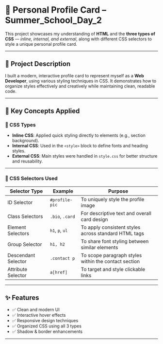 # 🎨 Personal Profile Card – Summer_School_Day_2

This project showcases my understanding of **HTML** and the **three types of CSS** — *inline, internal, and external*, along with different CSS selectors to style a unique personal profile card.

---

## 📘 Project Description

I built a modern, interactive profile card to represent myself as a **Web Developer**, using various styling techniques in CSS. It demonstrates how to organize styles effectively and creatively while maintaining clean, readable code.

---

## 🧠 Key Concepts Applied

### 🔧 CSS Types

- **Inline CSS**: Applied quick styling directly to elements (e.g., section background).
- **Internal CSS**: Used in the `<style>` block to define fonts and heading styles.
- **External CSS**: Main styles were handled in `style.css` for better structure and reusability.

---

### 🎯 CSS Selectors Used

| Selector Type       | Example            | Purpose                                                   |
|---------------------|--------------------|-----------------------------------------------------------|
| ID Selector         | `#profile-pic`     | To uniquely style the profile image                      |
| Class Selectors     | `.bio`, `.card`    | For descriptive text and overall card design             |
| Element Selectors   | `h1`, `p`, `ul`    | To apply consistent styles across standard HTML tags     |
| Group Selector      | `h1, h2`           | To share font styling between similar elements           |
| Descendant Selector | `.contact p`       | To scope paragraph styles within the contact section     |
| Attribute Selector  | `a[href]`          | To target and style clickable links                      |

---

## ✨ Features

- ✅ Clean and modern UI  
- ✅ Interactive hover effects  
- ✅ Responsive design techniques  
- ✅ Organized CSS using all 3 types  
- ✅ Shadow & border enhancements

---
